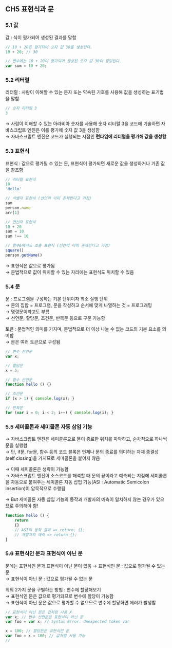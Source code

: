 ## CH5 표현식과 문

### 5.1 값
값 : 식이 평가되어 생성된 결과를 말함

~~~javascript
// 10 + 20은 평가되어 숫자 값 30을 생성한다.
10 + 20; // 30

// 변수에는 10 + 20이 평가되어 생성된 숫자 값 30이 할당된다.
var sum = 10 + 20;
~~~

### 5.2 리터럴
리터럴 : 사람이 이해할 수 있는 문자 또는 약속된 기호를 사용해 값을 생성하는 표기법을 말함
~~~javascript
// 숫자 리터럴 3
3
~~~
→ 사람이 이해할 수 있는 아라비아 숫자를 사용해 숫자 리터럴 3을 코드에 기술하면 자바스크립트 엔진은 이를 평가해 숫자 값 3을 생성함   
→ 자바스크립트 엔진은 코드가 실행되는 시점인 **런타임에 리터럴을 평가해 값을 생성함** 

### 5.3 표현식
표현식 : 값으로 평가될 수 있는 문, 표현식이 평가되면 새로운 값을 생성하거나 기존 값을 참조함

~~~javascript
// 리터럴 표현식
10
'Hello'

// 식별자 표현식 (선언이 이미 존재한다고 가정)
sum
person.name
arr[1]

// 연산자 표현식
10 + 20
sum = 10
sum !== 10

// 함수&메서드 호출 표현식 (선언이 이미 존재한다고 가정)
square()
person.getName()
~~~
→ 표현식은 값으로 평가됨   
→ 문법적으로 값이 위치할 수 있는 자리에는 표현식도 위치할 수 있음 

### 5.4 문
문 : 프로그램을 구성하는 기본 단위이자 최소 실행 단위    
→ 문의 집합 = 프로그램, 문을 작성하고 순서에 맞게 나열하는 것 = 프로그래밍    
→ 명령문이라고도 부름   
→ 선언문, 할당문, 조건문, 반복문 등으로 구분 가능함

토큰 : 문법적인 의미를 가지며, 문법적으로 더 이상 나눌 수 없는 코드의 기본 요소를 의미함   
→ 문은 여러 토큰으로 구성됨

~~~javascript
// 변수 선언문 
var x;

// 할당문
x = 5;

// 함수 선언문
function hello () {}

// 조건문
if (x > 1) { console.log(x); }

// 반복문 
for (var i = 0; i < 2; i++) { console.log(i); }
~~~

### 5.5 세미콜론과 세미콜론 자동 삽입 기능
→ 자바스크립트 엔진은 세미콜론으로 문이 종료한 위치를 파악하고, 순차적으로 하나씩 문을 실행함   
→ 단, if문, for문, 함수 등의 코드 블록은 언제나 문의 종료를 의미하는 자체 종결성(self closing)을 가지므로 세미콜론을 붙이지 않음   

→ 이때 세미콜론은 생략이 가능함   
→ 자바스크립트 엔진이 소스코드를 해석할 때 문의 끝이라고 예측되는 지점에 세미콜론을 자동으로 붙여주는 세미콜론 자동 삽입 기능(ASI : Automatic Semicolon Insertion)이 암묵적으로 수행됨   

→ But 세미콜론 자동 삽입 기능의 동작과 개발자의 예측이 일치하지 않는 경우가 있으므로 주의해야 함!
~~~javascript
function hello () {
    return
    {}
    // ASI의 동작 결과 => return; {};
    // 개발자의 예측 => return {};
}
~~~

### 5.6 표현식인 문과 표현식이 아닌 문
문에는 표현식인 문과 표현식이 아닌 문이 있음
→ 표현식인 문 : 값으로 평가될 수 있는 문   
→ 표현식이 아닌 문 : 값으로 평가될 수 없는 문   

위의 2가지 문을 구별하는 방법 : 변수에 할당해보기   
→ 표현식인 문은 값으로 평가되므로 변수에 할당이 가능함   
→ 표현식이 아닌 문은 값으로 평가할 수 없으므로 변수에 할당하면 에러가 발생함   
~~~javascript
// 표현식이 아닌 문은 값처럼 사용 X
var x; // 변수 선언문은 표현식이 아닌 문 
var foo = var x; // Syntax Error: Unexpected token var  

x = 100; // 할당문은 표현식인 문
var foo = x = 100; // 값처럼 사용 가능 
// 
~~~

